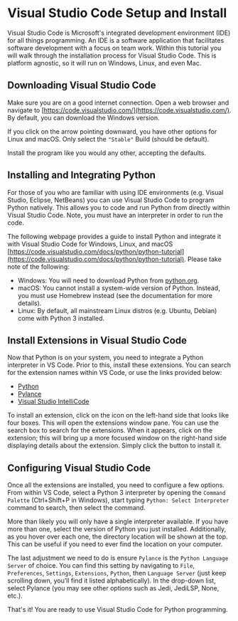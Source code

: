 # Visual Studio Code Setup and Install

Visual Studio Code is Microsoft's integrated development environment (IDE) for all things programming. An IDE is a software application that facilitates software development with a focus on team work. Within this tutorial you will walk through the installation process for Visual Studio Code. This is platform agnostic, so it will run on Windows, Linux, and even Mac.

## Downloading Visual Studio Code

Make sure you are on a good internet connection. Open a web browser and navigate to [https://code.visualstudio.com/](https://code.visualstudio.com/). By default, you can download the Windows version.

If you click on the arrow pointing downward, you have other options for Linux and macOS. Only select the `"Stable"` Build (should be default).

Install the program like you would any other, accepting the defaults.

## Installing and Integrating Python

For those of you who are familiar with using IDE environments (e.g. Visual Studio, Eclipse, NetBeans) you can use Visual Studio Code to program Python natively. This allows you to code and run Python from directly within Visual Studio Code. Note, you must have an interpreter in order to run the code.

The following webpage provides a guide to install Python and integrate it with Visual Studio Code for Windows, Linux, and macOS [https://code.visualstudio.com/docs/python/python-tutorial](https://code.visualstudio.com/docs/python/python-tutorial). Please take note of the following:

* Windows: You will need to download Python from [python.org](https://www.python.org/downloads/).
* macOS: You cannot install a system-wide version of Python. Instead, you must use Homebrew instead (see the documentation for more details).
* Linux: By default, all mainstream Linux distros (e.g. Ubuntu, Debian) come with Python 3 installed.

## Install Extensions in Visual Studio Code

Now that Python is on your system, you need to integrate a Python interpreter in VS Code. Prior to this, install these extensions. You can search for the extension names within VS Code, or use the links provided below:

* [Python](https://marketplace.visualstudio.com/items?itemName=ms-python.python)
* [Pylance](https://marketplace.visualstudio.com/items?itemName=ms-python.vscode-pylance)
* [Visual Studio IntelliCode](https://marketplace.visualstudio.com/items?itemName=VisualStudioExptTeam.vscodeintellicode)

To install an extension, click on the icon on the left-hand side that looks like four boxes. This will open the extensions window pane. You can use the search box to search for the extensions. When it appears, click on the extension; this will bring up a more focused window on the right-hand side displaying details about the extension. Simply click the button to install it.

## Configuring Visual Studio Code

Once all the extensions are installed, you need to configure a few options. From within VS Code, select a Python 3 interpreter by opening the `Command Palette` (Ctrl+Shift+P in Windows), start typing `Python: Select Interpreter` command to search, then select the command.

More than likely you will only have a single interpreter available. If you have more than one, select the version of Python you just installed. Additionally, as you hover over each one, the directory location will be shown at the top. This can be useful if you need to ever find the location on your computer.

The last adjustment we need to do is ensure `Pylance` is the `Python Language Server` of choice. You can find this setting by navigating to `File`, `Preferences`, `Settings`, `Extensions`, `Python`, then `Language Server` (just keep scrolling down, you’ll find it listed alphabetically). In the drop-down list, select Pylance (you may see other options such as Jedi, JediLSP, None, etc.).

That's it! You are ready to use Visual Studio Code for Python programming.